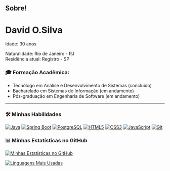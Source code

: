 ## Sobre!

<h1>David O.Silva</h1>

Idade: 30 anos

Naturalidade: Rio de Janeiro - RJ
<br>
Residência atual: Registro - SP

### 🎓 Formação Acadêmica:
<ul>
  <li>Tecnólogo em Análise e Desenvolvimento de Sistemas (concluído)</li>
  <li>Bacharelado em Sistemas de Informação (em andamento)</li>
  <li>Pós-graduação em Engenharia de Software (em andamento)</li>
</ul>

---

### 🛠️ Minhas Habilidades

[![Java](https://img.shields.io/badge/Java-007396?style=for-the-badge&logo=java&logoColor=white)](https://www.java.com/)
[![Spring Boot](https://img.shields.io/badge/Spring_Boot-6DB33F?style=for-the-badge&logo=spring-boot&logoColor=white)](https://spring.io/projects/spring-boot)
[![PostgreSQL](https://img.shields.io/badge/PostgreSQL-316192?style=for-the-badge&logo=postgresql&logoColor=white)](https://www.postgresql.org/)
[![HTML5](https://img.shields.io/badge/HTML5-E34F26?style=for-the-badge&logo=html5&logoColor=white)](https://developer.mozilla.org/pt-BR/docs/Web/HTML)
[![CSS3](https://img.shields.io/badge/CSS3-1572B6?style=for-the-badge&logo=css3&logoColor=white)](https://developer.mozilla.org/pt-BR/docs/Web/CSS)
[![JavaScript](https://img.shields.io/badge/JavaScript-F7DF1E?style=for-the-badge&logo=javascript&logoColor=black)](https://developer.mozilla.org/pt-BR/docs/Web/JavaScript)
[![Git](https://img.shields.io/badge/Git-F05032?style=for-the-badge&logo=git&logoColor=white)](https://git-scm.com/)

### 📊 Minhas Estatísticas no GitHub

[![Minhas Estatísticas no GitHub](https://github-readme-stats.vercel.app/api?username=davidOliveira1995&show_icons=true&theme=dark)](https://github.com/anuraghazra/github-readme-stats)

[![Linguagens Mais Usadas](https://github-readme-stats.vercel.app/api/top-langs/?username=davidOliveira1995&layout=compact&theme=dark)](https://github.com/anuraghazra/github-readme-stats)


